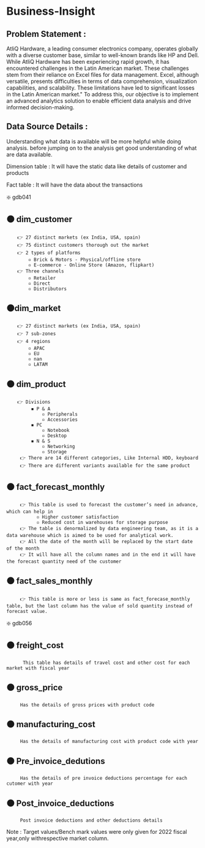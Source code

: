 # Business-Insight
## Problem Statement :
AtliQ Hardware, a leading consumer electronics company, operates globally with a diverse customer base, similar to well-known brands like HP and Dell. While AtliQ Hardware has been experiencing rapid growth, it has encountered challenges in the Latin American market. These challenges stem from their reliance on Excel files for data management. Excel, although versatile, presents difficulties in terms of data comprehension, visualization capabilities, and scalability. These limitations have led to significant losses in the Latin American market." To address this, our objective is to implement an advanced analytics solution to enable efficient data analysis and drive informed decision-making.
## Data Source Details :
Understanding what data is available will be more helpful while doing analysis. before jumping on to the analysis get good understanding of what are data available.

Dimension table : It will have the static data like details of customer and products

Fact table : It will have the data about the transactions

❇️ gdb041
  ## ⚫ dim_customer
        👉 27 distinct markets (ex India, USA, spain) 
        👉 75 distinct customers thorough out the market
        👉 2 types of platforms
            ▫️ Brick & Motors - Physical/offline store
            ▫️ E-commerce - Online Store (Amazon, flipkart)
        👉 Three channels
            ▫️ Retailer
            ▫️ Direct
            ▫️ Distributors
  ## ⚫dim_market
        👉 27 distinct markets (ex India, USA, spain)
        👉 7 sub-zones
        👉 4 regions
            ▫️ APAC
            ▫️ EU
            ▫️ nan
            ▫️ LATAM
   ## ⚫ dim_product
        👉 Divisions
             ◾ P & A
                 ▫️ Peripherals
                 ▫️ Accessories
             ◾ PC
                 ▫️ Notebook
                 ▫️ Desktop
             ◾ N & S
                 ▫️ Networking
                 ▫️ Storage
         👉 There are 14 different categories, Like Internal HDD, keyboard
         👉 There are different variants available for the same product
   ## ⚫ fact_forecast_monthly
         👉 This table is used to forecast the customer’s need in advance, which can help in 
               ▫️ Higher customer satisfaction 
               ▫️ Reduced cost in warehouses for storage purpose
         👉 The table is denormalized by data engineering team, as it is a data warehouse which is aimed to be used for analytical work.
         👉 All the date of the month will be replaced by the start date of the month
         👉 It will have all the column names and in the end it will have the forecast quantity need of the customer
   ## ⚫ fact_sales_monthly
         👉 This table is more or less is same as fact_forecase_monthly table, but the last column has the value of sold quantity instead of forecast value.
❇️ gdb056
  ## ⚫ freight_cost
          This table has details of travel cost and other cost for each market with fiscal year
  ## ⚫ gross_price
         Has the details of gross prices with product code
  ## ⚫ manufacturing_cost
         Has the details of manufacturing cost with product code with year
  ## ⚫ Pre_invoice_dedutions
         Has the details of pre invoice deductions percentage for each cutomer with year
  ## ⚫ Post_invoice_deductions
         Post invoice deductions and other deductions details
Note : Target values/Bench mark values were only given for 2022 fiscal year,only withrespective market column.
